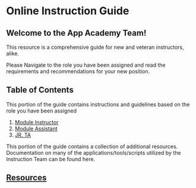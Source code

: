# Online Instruction Guide

## Welcome to the App Academy Team!

This resource is a comprehensive guide for new and veteran instructors, alike.

Please Navigate to the role you have been assigned and read the requirements and recommendations for your new position.

## Table of Contents

This portion of the guide contains instructions and guidelines based on the role you have been assigned

1. [Module Instructor][module-instructor]
2. [Module Assistant][module-assistant]
3. [JR. TA][jr-ta]

This portion of the guide contains a collection of additional resources.
Documentation on many of the applications/tools/scripts utilized by the Instruction Team can be found here.

## [Resources][resources]

<!-- Links -->

[module-instructor]: https://github.com/jdrichardsappacad/AppAcademy-Online-Onboarding-Instruction-Guide/tree/master/module-instructor
[module-assistant]: https://github.com/jdrichardsappacad/AppAcademy-Online-Onboarding-Instruction-Guide/tree/master/module-assisstant
[jr-ta]: https://github.com/jdrichardsappacad/AppAcademy-Online-Onboarding-Instruction-Guide/tree/master/jr-ta
[resources]: https://github.com/jdrichardsappacad/AppAcademy-Online-Onboarding-Instruction-Guide/tree/master/resources
